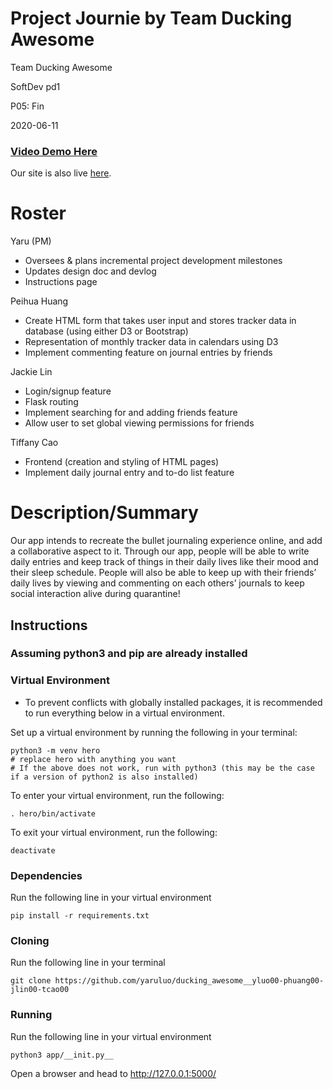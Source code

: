 # Project Journie by Team Ducking Awesome


Team Ducking Awesome

SoftDev pd1

P05: Fin

2020-06-11

### [Video Demo Here](https://www.youtube.com/watch?v=J_NI2SXR-lI)
Our site is also live [here](http://p5.jckiesd.tech).

# Roster
Yaru (PM)
- Oversees & plans incremental project development milestones
- Updates design doc and devlog
- Instructions page

Peihua Huang
- Create HTML form that takes user input and stores tracker data in database (using either D3 or Bootstrap)
- Representation of monthly tracker data in calendars using D3
- Implement commenting feature on journal entries by friends

Jackie Lin
- Login/signup feature
- Flask routing 
- Implement searching for and adding friends feature
- Allow user to set global viewing permissions for friends 

Tiffany Cao
- Frontend (creation and styling of HTML pages)
- Implement daily journal entry and to-do list feature


# Description/Summary

Our app intends to recreate the bullet journaling experience online, and add a collaborative aspect to it. Through our app, people will be able to write daily entries and keep track of things in their daily lives like their mood and their sleep schedule. People will also be able to keep up with their friends’ daily lives by viewing and commenting on each others’ journals to keep social interaction alive during quarantine! 

## Instructions

### Assuming python3 and pip are already installed

### Virtual Environment

- To prevent conflicts with globally installed packages, it is recommended to run everything below in a virtual environment.

Set up a virtual environment by running the following in your terminal:

```shell
python3 -m venv hero
# replace hero with anything you want
# If the above does not work, run with python3 (this may be the case if a version of python2 is also installed)
```

To enter your virtual environment, run the following:

```shell
. hero/bin/activate
```

To exit your virtual environment, run the following:

```shell
deactivate
```

### Dependencies

Run the following line in your virtual environment

```shell
pip install -r requirements.txt
```

### Cloning

Run the following line in your terminal

```shell
git clone https://github.com/yaruluo/ducking_awesome__yluo00-phuang00-jlin00-tcao00
```

### Running

Run the following line in your virtual environment

```shell
python3 app/__init.py__
```

Open a browser and head to <http://127.0.0.1:5000/>
